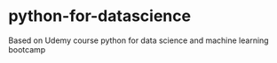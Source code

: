 # python-for-datascience
Based on Udemy course python for data science and machine learning bootcamp
